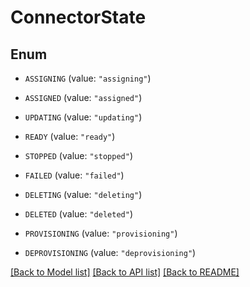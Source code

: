 # ConnectorState

## Enum


* `ASSIGNING` (value: `"assigning"`)

* `ASSIGNED` (value: `"assigned"`)

* `UPDATING` (value: `"updating"`)

* `READY` (value: `"ready"`)

* `STOPPED` (value: `"stopped"`)

* `FAILED` (value: `"failed"`)

* `DELETING` (value: `"deleting"`)

* `DELETED` (value: `"deleted"`)

* `PROVISIONING` (value: `"provisioning"`)

* `DEPROVISIONING` (value: `"deprovisioning"`)


[[Back to Model list]](../README.md#documentation-for-models) [[Back to API list]](../README.md#documentation-for-api-endpoints) [[Back to README]](../README.md)


